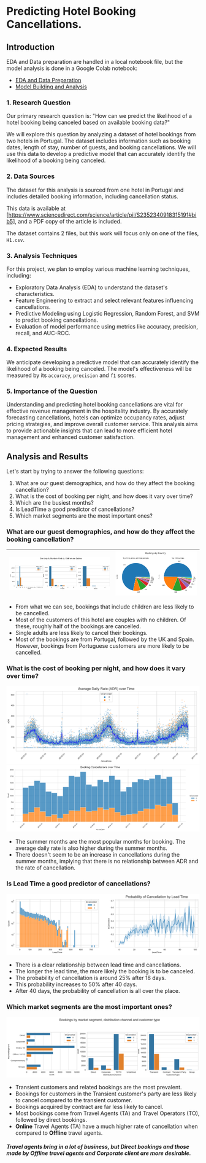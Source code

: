 # Predicting Hotel Booking Cancellations.

## Introduction
EDA and Data preparation are handled in a local notebook file, but the model analysis is done in a Google Colab notebook:

* [EDA and Data Preparation](src/hotel-booking-cancellations.ipynb)
* [Model Building and Analysis](https://colab.research.google.com/drive/15ZaPohqmvR2tk3uvB2OW6NwEVyM9blpW?usp=sharing)

### 1. Research Question

Our primary research question is: "How can we predict the likelihood of a hotel booking being canceled based on available booking data?"

We will explore this question by analyzing a dataset of hotel bookings from two hotels in Portugal. The dataset includes information 
such as booking dates, length of stay, number of guests, and booking cancellations. We will use this data to develop a predictive model 
that can accurately identify the likelihood of a booking being canceled.

### 2. Data Sources

The dataset for this analysis is sourced from one hotel in Portugal and includes detailed booking information, including cancellation status. 

This data is available at [https://www.sciencedirect.com/science/article/pii/S2352340918315191#bib5], and a PDF copy of the article is included.

The dataset contains 2 files, but this work will focus only on one of the files, `H1.csv`.

### 3. Analysis Techniques

For this project, we plan to employ various machine learning techniques, including:

* Exploratory Data Analysis (EDA) to understand the dataset's characteristics.
* Feature Engineering to extract and select relevant features influencing cancellations.
* Predictive Modeling using Logistic Regression, Random Forest, and SVM to predict booking cancellations.
* Evaluation of model performance using metrics like accuracy, precision, recall, and AUC-ROC.

### 4. Expected Results

We anticipate developing a predictive model that can accurately identify the likelihood of a booking being canceled. 
The model's effectiveness will be measured by its `accuracy`, `precision` and `f1` scores.

### 5. Importance of the Question

Understanding and predicting hotel booking cancellations are vital for effective revenue management in the hospitality 
industry. By accurately forecasting cancellations, hotels can optimize occupancy rates, adjust pricing strategies, and 
improve overall customer service. This analysis aims to provide actionable insights that can lead to more efficient 
hotel management and enhanced customer satisfaction.

## Analysis and Results

Let's start by trying to answer the following questions:

1. What are our guest demographics, and how do they affect the booking cancellation?
2. What is the cost of booking per night, and how does it vary over time?
3. Which are the busiest months?
4. Is LeadTime a good predictor of cancellations?
5. Which market segments are the most important ones?

### What are our guest demographics, and how do they affect the booking cancellation?

| <img src="src/images/demographics-1.png"> | <img src="src/images/demographics-2.png"> |
|-------------------------------------------|-----|

* From what we can see, bookings that include children are less likely to be cancelled.
* Most of the customers of this hotel are couples with no children. Of these, roughly half of the bookings are cancelled.
* Single adults are less likely to cancel their bookings.
* Most of the bookings are from Portugal, followed by the UK and Spain. However, bookings from Portuguese customers are more likely to be cancelled.

### What is the cost of booking per night, and how does it vary over time?

<img src="src/images/adr-1.png">
<img src="src/images/adr-2.png">

* The summer months are the most popular months for booking. The average daily rate is also higher during the summer months.
* There doesn't seem to be an increase in cancellations during the summer months, implying that there is no relationship between ADR and the rate of cancellation.

### Is Lead Time a good predictor of cancellations?

<img src="src/images/leadtime-1.png">

* There is a clear relationship between lead time and cancellations. 
* The longer the lead time, the more likely the booking is to be canceled. 
* The probability of cancellation is around 25% after 18 days.
* This probability increases to 50% after 40 days.
* After 40 days, the probability of cancellation is all over the place.

### Which market segments are the most important ones?

<img src="src/images/market-segment-1.png">

* Transient customers and related bookings are the most prevalent.
* Bookings for customers in the Transient customer's party are less likely to cancel compared to the transient customer. 
* Bookings acquired by contract are far less likely to cancel. 
* Most bookings come from Travel Agents (TA) and Travel Operators (TO), followed by direct bookings.
* **Online** Travel Agents (TA) have a much higher rate of cancellation when compared to **Offline** travel agents.

##### Travel agents bring in a lot of business, but Direct bookings and those made by Offline travel agents and Corporate client are more desirable.
